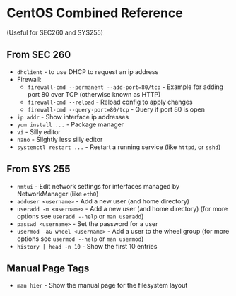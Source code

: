 # CentOS Combined Reference
(Useful for SEC260 and SYS255)

## From SEC 260
* `dhclient` - to use DHCP to request an ip address
* Firewall:
    * `firewall-cmd --permanent --add-port=80/tcp` - Example for adding port 80 over TCP (otherwise known as HTTP)
    * `firewall-cmd --reload` - Reload config to apply changes
    * `firewall-cmd --query-port=80/tcp` - Query if port 80 is open
* `ip addr` - Show interface ip addresses
* `yum install ...` - Package manager
* `vi` - Silly editor
* `nano` - Slightly less silly editor
* `systemctl restart ...` - Restart a running service (like `httpd`, or `sshd`)

## From SYS 255
* `nmtui` - Edit network settings for interfaces managed by NetworkManager (like `eth0`)
* `adduser <username>` - Add a new user (and home directory)
* `useradd -m <username>` - Add a new user (and home directory) (for more options see `useradd --help` or `man useradd`)
* `passwd <username>` - Set the password for a user
* `usermod -aG wheel <username>` - Add a user to the wheel group (for more options see `usermod --help` or `man usermod`)
* `history | head -n 10` - Show the first 10 entries 

## Manual Page Tags
* `man hier` - Show the manual page for the filesystem layout